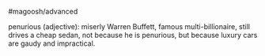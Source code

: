 #magoosh/advanced

penurious (adjective): miserly 
Warren Buffett, famous multi-billionaire,  still drives a cheap sedan, not because he is penurious, but 
because luxury cars are gaudy and impractical. 
